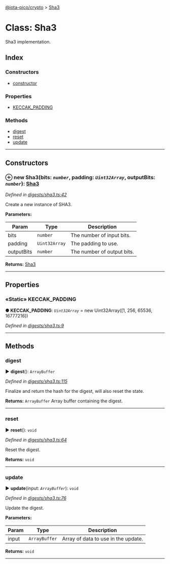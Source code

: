 [@iota-pico/crypto](../README.md) > [Sha3](../classes/sha3.md)



# Class: Sha3


Sha3 implementation.

## Index

### Constructors

* [constructor](sha3.md#constructor)


### Properties

* [KECCAK_PADDING](sha3.md#keccak_padding)


### Methods

* [digest](sha3.md#digest)
* [reset](sha3.md#reset)
* [update](sha3.md#update)



---
## Constructors
<a id="constructor"></a>


### ⊕ **new Sha3**(bits: *`number`*, padding: *`Uint32Array`*, outputBits: *`number`*): [Sha3](sha3.md)


*Defined in [digests/sha3.ts:42](https://github.com/iotaeco/iota-pico-crypto/blob/005babd/src/digests/sha3.ts#L42)*



Create a new instance of SHA3.


**Parameters:**

| Param | Type | Description |
| ------ | ------ | ------ |
| bits | `number`   |  The number of input bits. |
| padding | `Uint32Array`   |  The padding to use. |
| outputBits | `number`   |  The number of output bits. |





**Returns:** [Sha3](sha3.md)

---


## Properties
<a id="keccak_padding"></a>

### «Static» KECCAK_PADDING

**●  KECCAK_PADDING**:  *`Uint32Array`*  =  new Uint32Array([1, 256, 65536, 16777216])

*Defined in [digests/sha3.ts:9](https://github.com/iotaeco/iota-pico-crypto/blob/005babd/src/digests/sha3.ts#L9)*





___


## Methods
<a id="digest"></a>

###  digest

► **digest**(): `ArrayBuffer`



*Defined in [digests/sha3.ts:115](https://github.com/iotaeco/iota-pico-crypto/blob/005babd/src/digests/sha3.ts#L115)*



Finalize and return the hash for the digest, will also reset the state.




**Returns:** `ArrayBuffer`
Array buffer containing the digest.






___

<a id="reset"></a>

###  reset

► **reset**(): `void`



*Defined in [digests/sha3.ts:64](https://github.com/iotaeco/iota-pico-crypto/blob/005babd/src/digests/sha3.ts#L64)*



Reset the digest.




**Returns:** `void`





___

<a id="update"></a>

###  update

► **update**(input: *`ArrayBuffer`*): `void`



*Defined in [digests/sha3.ts:76](https://github.com/iotaeco/iota-pico-crypto/blob/005babd/src/digests/sha3.ts#L76)*



Update the digest.


**Parameters:**

| Param | Type | Description |
| ------ | ------ | ------ |
| input | `ArrayBuffer`   |  Array of data to use in the update. |





**Returns:** `void`





___


